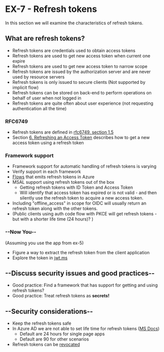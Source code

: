 # EX-7 - Refresh tokens

In this section we will examine the characteristics of refresh tokens.

## What are refresh tokens?

* Refresh tokens are credentials used to obtain access tokens
* Refresh tokens are used to get new access token when current one expire
* Refresh tokens are used to get new access token to narrow scope
* Refresh tokens are issued by the authorization server and are never used by resource servers
* Refresh tokens is only issued to secure clients (Not supported by implicit flow)
* Refresh tokens can be stored on back-end to perform operations on behalf of user when not logged in
* Refresh tokens are quite often about user experience (not requesting authentication all the time)

### RFC6749

* Refresh tokens are defined in [rfc6749, section 1.5](https://tools.ietf.org/html/rfc6749#section-1.5)
* Section [6.  Refreshing an Access Token](https://datatracker.ietf.org/doc/html/rfc6749#section-6) describes how to get a new access token using a refresh token

### Framework support

* Framework support for automatic handling of refresh tokens is varying
* Verify support in each framework
* [Flows](https://docs.microsoft.com/nb-no/azure/active-directory/develop/msal-authentication-flows#how-each-flow-emits-tokens-and-codes) that emits refresh tokens in Azure
* MSAL support using refresh tokens out of the box
  * Getting refresh tokens with ID Token and Access Token
  * Will identify that access token has expired or is not valid - and then silently use the refresh token to acquire a new access token.
* Including "offline_access" in scope for OIDC will usually return an refresh token along with the other tokens.
* (Public clients using auth code flow with PKCE will get refresh tokens - but with a shorter life time (24 hours)? )

### --Now You--

(Assuming you use the app from ex-5)

* Figure a way to extract the refresh token from the client application
* Explore the token in [jwt.ms](https://jwt.ms)

## --Discuss security issues and good practices--

* Good practice: Find a framework that has support for getting and using refresh tokens?
* Good practice: Treat refresh tokens as **secrets!**

## --Security considerations--

* Keep the refresh tokens safe
* In Azure AD we are not able to set life time for refresh tokens ([MS Docs](https://learn.microsoft.com/en-us/azure/active-directory/develop/refresh-tokens))
  * Default are 24 hours for single page apps
  * Default are 90 for other scenarios
* Refresh tokens can be [revocated](https://learn.microsoft.com/en-us/azure/active-directory/develop/refresh-tokens#revocation)
